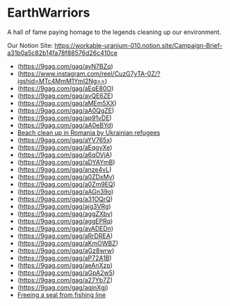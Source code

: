 # EarthWarriors
A hall of fame paying homage to the legends cleaning up our environment.

Our Notion Site:
https://workable-uranium-010.notion.site/Campaign-Brief-a31b0a5c82b14fa78f88576d26c410ce

- (https://9gag.com/gag/ayN7BZq)
- (https://www.instagram.com/reel/CuzG7yTA-0Z/?igshid=MTc4MmM1YmI2Ng==)
- (https://9gag.com/gag/aEqE80O)
- (https://9gag.com/gag/avQE6ZE)
- (https://9gag.com/gag/aMEm5XX)
- (https://9gag.com/gag/aA0QgZE)
- (https://9gag.com/gag/ap91vDE)
- (https://9gag.com/gag/aA0eBYd)
- [Beach clean up in Romania by Ukrainian refugees](https://9gag.com/gag/a41NbVw)
- (https://9gag.com/gag/aYV765x)
- (https://9gag.com/gag/aEqgyXe)
- (https://9gag.com/gag/a6qOVjA)
- (https://9gag.com/gag/aDYAYmB)
- (https://9gag.com/gag/anze4vL)
- (https://9gag.com/gag/a0ZDxMv)
- (https://9gag.com/gag/a0Zm9EQ)
- (https://9gag.com/gag/aAGn39o)
- (https://9gag.com/gag/a31OQrQ)
- (https://9gag.com/gag/ajg3VRg)
- (https://9gag.com/gag/aggZXbv)
- (https://9gag.com/gag/aggEPRq)
- (https://9gag.com/gag/avADEDn)
- (https://9gag.com/gag/aRrDREA)
- (https://9gag.com/gag/aKmOWBZ)
- (https://9gag.com/gag/aGz8wrw)
- (https://9gag.com/gag/aP72A1B)
- (https://9gag.com/gag/aeAnXzp)
- (https://9gag.com/gag/aGpA2w5)
- (https://9gag.com/gag/a27Yb7Z)
- (https://9gag.com/gag/aqjnXgj)
- [Freeing a seal from fishing line](https://9gag.com/gag/a7EYYQx)
